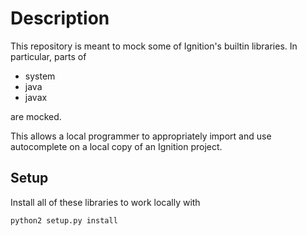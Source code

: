 # Description
This repository is meant to mock some of Ignition's builtin libraries. In 
particular, parts of
* system
* java
* javax

are mocked.

This allows a local programmer to appropriately import and use autocomplete on
a local copy of an Ignition project.

## Setup
Install all of these libraries to work locally with
```bash
python2 setup.py install
```
